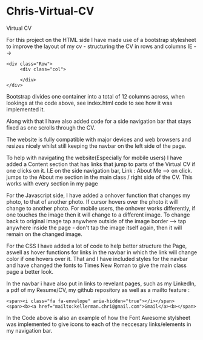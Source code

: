 # Chris-Virtual-CV

Virtual CV

For this project on the HTML side I have made use of a bootstrap stylesheet to improve the layout of my cv - structuring the CV in rows and columns IE --> 
```
<div class="Row">
     <div class="col">
        
     </div>
</div>
```
Bootstrap divides one container into a total of 12 columns across, when lookings at the code above, see index.html code to see how it was implemented it.

Along with that I have also added code for a side navigation bar that stays fixed as one scrolls through the CV. 

The website is fully compatible with major devices and web browsers and resizes nicely whilst still keeping the navbar on the left side of the page.

To help with navigating the website(Especially for mobile users) I have added a Content section that has links that jump to parts of the Virtual CV if one clicks on it.
I.E on the side navigation bar, Link :  About Me --> on click. jumps to the About me section in the main class / right side of the CV. This works with every section in my page

For the Javascript side, I have added a onhover function that changes my photo, to that of another photo. If cursor hovers over the photo it will change to another photo.
For mobile users, the onhover works differently, if one touches the image then it will change to a different image. To change back to original image tap anywhere outside of the image border --> tap anywhere inside the page - don't tap the image itself again, then it will remain on the changed image.

For the CSS I have added a lot of code to help better structure the Page, aswell as hover functions for links in the navbar in which the link will change color if one hovers over it.
That and I have included styles for the navbar and have changed the fonts to Times New Roman to give the main class page a better look.

In the navbar i have also put in links to revelant pages, such as my LinkedIn, a pdf of my Resume/CV, my github repository as well as a mailto feature :
```
<span><i class="fa fa-envelope" aria-hidden="true"></i></span>
<span><b><a href="mailto:kellerman.chri@gmail.com">Gmail</a><b></span>
```

In the Code above is also an example of how the Font Awesome stylsheet was implemented to give icons to each of the neccesary links/elements in my navigation bar.
